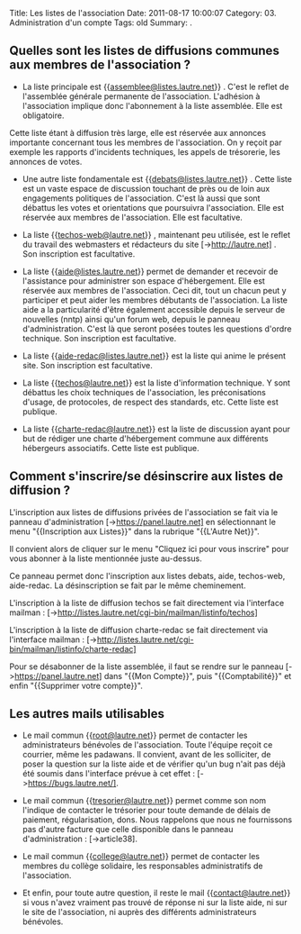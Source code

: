 Title: Les listes de l'association 
Date: 2011-08-17 10:00:07
Category: 03. Administration d'un compte
Tags: old
Summary:  . 

## Quelles sont les listes de diffusions communes aux membres de l'association ?

- La liste principale est {{assemblee@listes.lautre.net}} . C'est le reflet de l'assemblée générale permanente de l'association. L'adhésion à l'association implique donc l'abonnement à la liste assemblée. Elle est obligatoire.

Cette liste étant à diffusion très large, elle est réservée aux annonces importante concernant tous les membres de l'association. On y reçoit par exemple les rapports d'incidents techniques, les appels de trésorerie, les annonces de votes.

- Une autre liste fondamentale est {{debats@listes.lautre.net}} . Cette liste est un vaste espace de discussion touchant de près ou de loin aux engagements politiques de l'association. C'est là aussi que sont débattus les votes et orientations que poursuivra l'association. Elle est réservée aux membres de l'association. Elle est facultative.

- La liste {{techos-web@lautre.net}} , maintenant peu utilisée, est le reflet du travail des webmasters et rédacteurs du site [->http://lautre.net] . Son inscription est facultative.

- La liste {{aide@listes.lautre.net}} permet de demander et recevoir de l'assistance pour administrer son espace d'hébergement. Elle est réservée aux membres de l'association. Ceci dit, tout un chacun peut y participer et peut aider les membres débutants de l'association. La liste aide a la particularité d'être également accessible depuis le serveur de nouvelles (nntp) ainsi qu'un forum web, depuis le panneau d'administration. C'est là que seront posées toutes les questions d'ordre technique. Son inscription est facultative.

- La liste {{aide-redac@listes.lautre.net}} est la liste qui anime le présent site. Son inscription est facultative.

- La liste {{techos@lautre.net}} est la liste d'information technique. Y sont débattus les choix techniques de l'association, les préconisations d'usage, de protocoles, de respect des standards, etc. Cette liste est publique.

- La liste {{charte-redac@lautre.net}} est la liste de discussion ayant pour but de rédiger une charte d'hébergement commune aux différents hébergeurs associatifs. Cette liste est publique.


## Comment s'inscrire/se désinscrire aux listes de diffusion ?

L'inscription aux listes de diffusions privées de l'association se fait via le panneau d'administration [->https://panel.lautre.net] en sélectionnant le menu "{{Inscription aux Listes}}" dans la rubrique "{{L'Autre Net}}".

Il convient alors de cliquer sur le menu "Cliquez ici pour vous inscrire" pour vous abonner à la liste mentionnée juste au-dessus.

Ce panneau permet donc l'inscription aux listes debats, aide, techos-web, aide-redac. La désinscription se fait par le même cheminement.

L'inscription à la liste de diffusion techos se fait directement via l'interface mailman : [->http://listes.lautre.net/cgi-bin/mailman/listinfo/techos]

L'inscription à la liste de diffusion charte-redac se fait directement via l'interface mailman : [->http://listes.lautre.net/cgi-bin/mailman/listinfo/charte-redac]

Pour se désabonner de la liste assemblée, il faut se rendre sur le panneau [->https://panel.lautre.net] dans "{{Mon Compte}}", puis "{{Comptabilité}}" et enfin "{{Supprimer votre compte}}".


## Les autres mails utilisables

- Le mail commun {{root@lautre.net}} permet de contacter les administrateurs bénévoles de l'association. Toute l'équipe reçoit ce courrier, même les padawans. Il convient, avant de les solliciter, de poser la question sur la liste aide et de vérifier qu'un bug n'ait pas déjà été soumis dans l'interface prévue à cet effet : [->https://bugs.lautre.net/].

- Le mail commun {{tresorier@lautre.net}} permet comme son nom l'indique de contacter le trésorier pour toute demande de délais de paiement, régularisation, dons. Nous rappelons que nous ne fournissons pas d'autre facture que celle disponible dans le panneau d'administration : [->article38].

- Le mail commun {{college@lautre.net}} permet de contacter les membres du collège solidaire, les responsables administratifs de l'association.

- Et enfin, pour toute autre question, il reste le mail {{contact@lautre.net}} si vous n'avez vraiment pas trouvé de réponse ni sur la liste aide, ni sur le site de l'association, ni auprès des différents administrateurs bénévoles.
